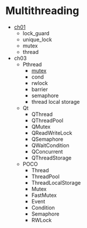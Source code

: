 # Multithreading

- [ch01](ch01/README.md)
  - lock_guard
  - unique_lock
  - mutex
  - thread
- ch03
  - Pthread
    - [mutex](ch03/pthread/mutex/README.md)
    - cond
    - rwlock
    - barrier
    - semaphore
    - thread local storage
  - Qt
    - QThread
    - QThreadPool
    - QMutex
    - QReadWriteLock
    - QSemaphore
    - QWaitCondition
    - QConcurrent
    - QThreadStorage
  - POCO
    - Thread
    - ThreadPool
    - ThreadLocalStorage
    - Mutex
    - FastMutex
    - Event
    - Condition
    - Semaphore
    - RWLock

